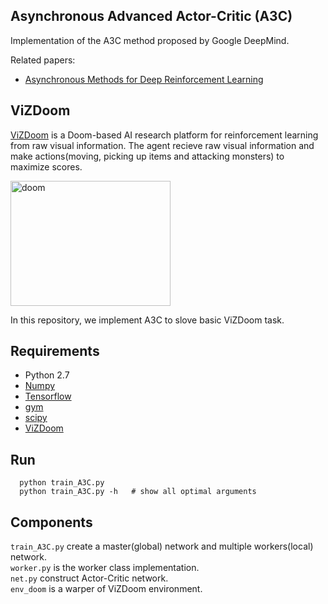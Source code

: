 ## Asynchronous Advanced Actor-Critic (A3C)   
Implementation of the A3C method proposed by Google DeepMind.  

Related papers:  
* [Asynchronous Methods for Deep Reinforcement Learning](http://diyhpl.us/~bryan/papers2/ai/machine-learning/Asynchronous%20methods%20for%20deep%20reinforcement%20learning%20-%202016.pdf)  

## ViZDoom  
[ViZDoom](http://vizdoom.cs.put.edu.pl/) is a Doom-based AI research platform for reinforcement learning from raw visual information. The agent recieve raw visual information and make actions(moving, picking up items and attacking monsters) to maximize scores.  

<img src="https://github.com/borgwang/reinforce_py/raw/master/res/doom.png" width = "256" height = "200" alt="doom" align=center />  

In this repository, we implement A3C to slove basic ViZDoom task.   

## Requirements  
* Python 2.7  
* [Numpy](http://www.numpy.org/)   
* [Tensorflow](http://www.tensorflow.org)  
* [gym](https://gym.openai.com)  
* [scipy](https://www.scipy.org/)  
* [ViZDoom](https://github.com/mwydmuch/ViZDoom/blob/master/doc/Building.md)  

## Run  
      python train_A3C.py
      python train_A3C.py -h   # show all optimal arguments

## Components  
 `train_A3C.py` create a master(global) network and multiple workers(local) network.    
 `worker.py` is the worker class implementation.    
 `net.py` construct Actor-Critic network.    
 `env_doom` is a warper of ViZDoom environment.  
